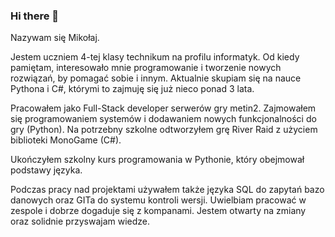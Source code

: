 ### Hi there 👋

Nazywam się Mikołaj.

Jestem uczniem 4-tej klasy technikum na profilu informatyk. Od kiedy pamiętam, interesowało mnie programowanie i tworzenie nowych rozwiązań, by pomagać sobie i innym. Aktualnie skupiam się na nauce Pythona i C#, którymi to zajmuję się już nieco ponad 3 lata.

Pracowałem jako Full-Stack developer serwerów gry metin2. Zajmowałem się programowaniem systemów i dodawaniem nowych funkcjonalności do gry (Python). Na potrzebny szkolne odtworzyłem grę River Raid z użyciem biblioteki MonoGame (C#).

Ukończyłem szkolny kurs programowania w Pythonie, który obejmował podstawy języka.

Podczas pracy nad projektami używałem także języka SQL do zapytań bazo danowych oraz GITa do systemu kontroli wersji. Uwielbiam pracować w zespole i dobrze dogaduje się z kompanami. Jestem otwarty na zmiany oraz solidnie przyswajam wiedze.
